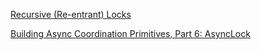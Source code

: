 [Recursive (Re-entrant) Locks](https://blog.stephencleary.com/2013/04/recursive-re-entrant-locks.html)

[Building Async Coordination Primitives, Part 6: AsyncLock](https://devblogs.microsoft.com/pfxteam/building-async-coordination-primitives-part-6-asynclock/)

